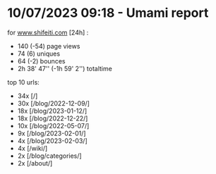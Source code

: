 # 10/07/2023 09:18 - Umami report
for www.shifeiti.com [24h] :

 - 140 (-54) page views
 - 74 (6) uniques
 - 64 (-2) bounces
 - 2h 38' 47'' (-1h 59' 2'') totaltime


top 10 urls:
 - 34x [/]
 - 30x [/blog/2022-12-09/]
 - 18x [/blog/2023-01-12/]
 - 18x [/blog/2022-12-22/]
 - 10x [/blog/2022-05-07/]
 - 9x [/blog/2023-02-01/]
 - 4x [/blog/2023-02-03/]
 - 4x [/wiki/]
 - 2x [/blog/categories/]
 - 2x [/about/]


